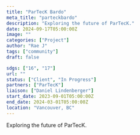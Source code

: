 ```yaml
---
title: "ParTecK Bardo"
meta_title: "parteckbardo"
description: "Exploring the future of ParTecK."
date: 2024-09-17T05:00:00Z
image: ""
categories: ["Project"]
author: "Rae J"
tags: ["community"]
draft: false

sdgs: ["16", "17"]
url: ""
status: ["Client", "In Progress"]
partners: ["ParTecK"]
liaison: ["Daniel Lindenberger"]
start_date: 2023-09-01T05:00:00Z
end_date: 2024-03-01T05:00:00Z
location: "Vancouver, BC"
---
```


Exploring the future of ParTecK.
